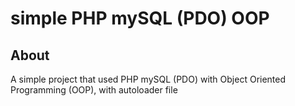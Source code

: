 # simple PHP mySQL (PDO) OOP

## About
A simple project that used PHP mySQL (PDO) with Object Oriented Programming (OOP), with autoloader file
